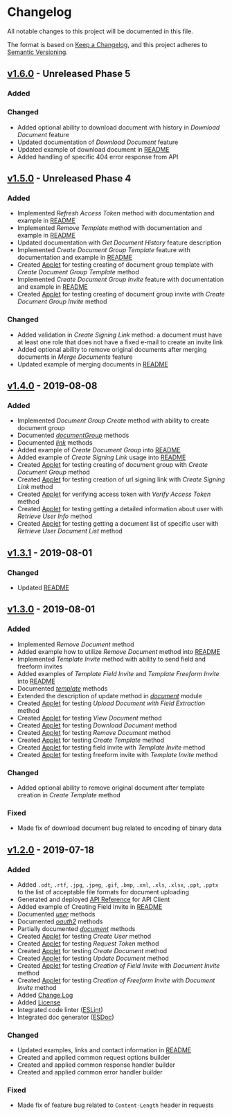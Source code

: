 # Changelog

All notable changes to this project will be documented in this file.

The format is based on [Keep a Changelog](https://keepachangelog.com/en/1.0.0/),
and this project adheres to [Semantic Versioning](https://semver.org/spec/v2.0.0.html).

## [v1.6.0] - Unreleased Phase 5

### Added

### Changed

- Added optional ability to download document with history in *Download Document* feature
- Updated documentation of *Download Document* feature
- Updated example of download document in [README](https://github.com/signnow/SignNowNodeSDK/blob/master/README.md#download-document)
- Added handling of specific 404 error response from API

## [v1.5.0] - Unreleased Phase 4

### Added

- Implemented *Refresh Access Token* method with documentation and example in [README](https://github.com/signnow/SignNowNodeSDK/blob/master/README.md#refresh-token)
- Implemented *Remove Template* method with documentation and example in [README](https://github.com/signnow/SignNowNodeSDK/blob/master/README.md#remove-template)
- Updated documentation with *Get Document History* feature description
- Implemented *Create Document Group Template* feature with documentation and example in [README](https://github.com/signnow/SignNowNodeSDK/blob/master/README.md#create-document-group-template)
- Created [Applet](https://github.com/signnow/SignNowNodeSDK/blob/master/samples/applets/create-document-group-template.js) for testing creating of document group template with *Create Document Group Template* method
- Implemented *Create Document Group Invite* feature with documentation and example in [README](https://github.com/signnow/SignNowNodeSDK/blob/master/README.md#document-group-invite)
- Created [Applet](https://github.com/signnow/SignNowNodeSDK/blob/master/samples/applets/document-group-invite.js) for testing creating of document group invite with *Create Document Group Invite* method

### Changed

- Added validation in *Create Signing Link* method: a document must have at least one role that does not have a fixed e-mail to create an invite link
- Added optional ability to remove original documents after merging documents in *Merge Documents* feature
- Updated example of merging documents in [README](https://github.com/signnow/SignNowNodeSDK/blob/master/README.md#merge-documents)

## [v1.4.0] - 2019-08-08

### Added

- Implemented *Document Group Create* method with ability to create document group
- Documented [*documentGroup*](https://signnow.github.io/SignNowNodeSDK/class/lib/documentGroup.js~DocumentGroup.html) methods
- Documented [*link*](https://signnow.github.io/SignNowNodeSDK/class/lib/link.js~Link.html) methods
- Added example of *Create Document Group* into [README](https://github.com/signnow/SignNowNodeSDK/blob/master/README.md#create-document-group)
- Added example of *Create Signing Link* usage into [README](https://github.com/signnow/SignNowNodeSDK/blob/master/README.md#create-signing-link)
- Created [Applet](https://github.com/signnow/SignNowNodeSDK/blob/master/samples/applets/create-document-group.js) for testing creating of document group with *Create Document Group* method
- Created [Applet](https://github.com/signnow/SignNowNodeSDK/blob/master/samples/applets/create-signing-link.js) for testing creation of url signing link with *Create Signing Link* method
- Created [Applet](https://github.com/signnow/SignNowNodeSDK/blob/master/samples/applets/verify-access-token.js) for verifying access token with *Verify Access Token* method
- Created [Applet](https://github.com/signnow/SignNowNodeSDK/blob/master/samples/applets/user-info.js) for testing getting a detailed information about user with *Retrieve User Info* method
- Created [Applet](https://github.com/signnow/SignNowNodeSDK/blob/master/samples/applets/document-list.js) for testing getting a document list of specific user with *Retrieve User Document List* method

## [v1.3.1] - 2019-08-01

### Changed

- Updated [README](https://github.com/signnow/SignNowNodeSDK/blob/master/README.md)

## [v1.3.0] - 2019-08-01

### Added

- Implemented *Remove Document* method
- Added example how to utilize *Remove Document* method into [README](https://github.com/signnow/SignNowNodeSDK/blob/master/README.md#remove-document)
- Implemented *Template Invite* method with ability to send field and freeform invites
- Added examples of *Template Field Invite* and *Template Freeform Invite* into [README](https://github.com/signnow/SignNowNodeSDK/blob/master/README.md#template-field-invite)
- Documented [*template*](https://signnow.github.io/SignNowNodeSDK/class/lib/template.js~Template.html) methods
- Extended the description of update method in [*document*](https://signnow.github.io/SignNowNodeSDK/class/lib/document.js~Document.html) module
- Created [Applet](https://github.com/signnow/SignNowNodeSDK/blob/master/samples/applets/extract-fields.js) for testing *Upload Document with Field Extraction* method
- Created [Applet](https://github.com/signnow/SignNowNodeSDK/blob/master/samples/applets/view-document.js) for testing *View Document* method
- Created [Applet](https://github.com/signnow/SignNowNodeSDK/blob/master/samples/applets/download-document.js) for testing *Download Document* method
- Created [Applet](https://github.com/signnow/SignNowNodeSDK/blob/master/samples/applets/remove-document.js) for testing *Remove Document* method
- Created [Applet](https://github.com/signnow/SignNowNodeSDK/blob/master/samples/applets/create-template.js) for testing *Create Template* method
- Created [Applet](https://github.com/signnow/SignNowNodeSDK/blob/master/samples/applets/template-field-invite.js) for testing field invite with *Template Invite* method
- Created [Applet](https://github.com/signnow/SignNowNodeSDK/blob/master/samples/applets/template-freeform-invite.js) for testing freeform invite with *Template Invite* method

### Changed

- Added optional ability to remove original document after template creation in *Create Template* method

### Fixed

- Made fix of download document bug related to encoding of binary data

## [v1.2.0] - 2019-07-18

### Added

- Added `.odt`, `.rtf`, `.jpg`, `.jpeg`, `.gif`, `.bmp`, `.xml`, `.xls`, `.xlsx`, `.ppt`, `.pptx` to the list of acceptable file formats for document uploading
- Generated and deployed [API Reference](https://signnow.github.io/SignNowNodeSDK/) for API Client
- Added example of Creating Field Invite in [README](https://github.com/signnow/SignNowNodeSDK/blob/master/README.md)
- Documented [*user*](https://signnow.github.io/SignNowNodeSDK/class/lib/user.js~User.html) methods
- Documented [*oauth2*](https://signnow.github.io/SignNowNodeSDK/class/lib/oauth2.js~OAuth2.html) methods
- Partially documented [*document*](https://signnow.github.io/SignNowNodeSDK/class/lib/document.js~Document.html) methods
- Created [Applet](https://github.com/signnow/SignNowNodeSDK/blob/master/samples/applets/create-user.js) for testing *Create User* method
- Created [Applet](https://github.com/signnow/SignNowNodeSDK/blob/master/samples/applets/get-access-token.js) for testing *Request Token* method
- Created [Applet](https://github.com/signnow/SignNowNodeSDK/blob/master/samples/applets/create-document.js) for testing *Create Document* method
- Created [Applet](https://github.com/signnow/SignNowNodeSDK/blob/master/samples/applets/update-document.js) for testing *Update Document* method
- Created [Applet](https://github.com/signnow/SignNowNodeSDK/blob/master/samples/applets/create-field-invite.js) for testing *Creation of Field Invite* with *Document Invite* method
- Created [Applet](https://github.com/signnow/SignNowNodeSDK/blob/master/samples/applets/create-freeform-invite.js) for testing *Creation of Freeform Invite* with *Document Invite* method
- Added [Change Log](https://github.com/signnow/SignNowNodeSDK/blob/master/CHANGELOG.md)
- Added [License](https://github.com/signnow/SignNowNodeSDK/blob/master/LICENSE.md)
- Integrated code linter ([ESLint](https://eslint.org/))
- Integrated doc generator ([ESDoc](https://esdoc.org/))

### Changed

- Updated examples, links and contact information in [README](https://github.com/signnow/SignNowNodeSDK/blob/master/README.md)
- Created and applied common request options builder
- Created and applied common response handler builder
- Created and applied common error handler builder

### Fixed

- Made fix of feature bug related to `Content-Length` header in requests

[v1.6.0]: https://github.com/signnow/SignNowNodeSDK/compare/v1.5.0...HEAD
[v1.5.0]: https://github.com/signnow/SignNowNodeSDK/compare/v1.4.0...v1.5.0
[v1.4.0]: https://github.com/signnow/SignNowNodeSDK/compare/v1.3.1...v1.4.0
[v1.3.1]: https://github.com/signnow/SignNowNodeSDK/compare/v1.3.0...v1.3.1
[v1.3.0]: https://github.com/signnow/SignNowNodeSDK/compare/v1.2.0...v1.3.0
[v1.2.0]: https://github.com/signnow/SignNowNodeSDK/compare/v1.1.4...v1.2.0
